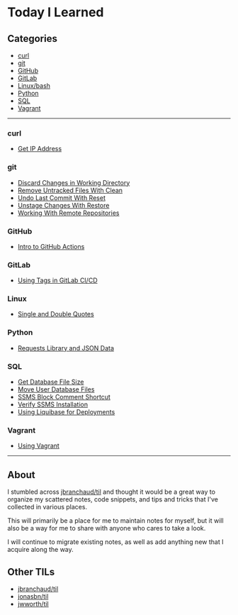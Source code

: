 # Today I Learned

## Categories

- [curl](#curl)
- [git](#git)
- [GitHub](#github)
- [GitLab](#gitlab)
- [Linux/bash](#linux)
- [Python](#python)
- [SQL](#sql)
- [Vagrant](#vagrant)

---

### curl

- [Get IP Address](curl/get-ip-address.md)

### git

- [Discard Changes in Working Directory](git/discard-changes-in-working-directory.md)
- [Remove Untracked Files With Clean](git/remove-untracked-files-with-clean.md)
- [Undo Last Commit With Reset](git/undo-last-commit-with-reset.md)
- [Unstage Changes With Restore](git/unstage-changes-with-restore.md)
- [Working With Remote Repositories](git/working-with-remote-repo.md)

### GitHub

- [Intro to GitHub Actions](github/intro-to-github-actions.md)

### GitLab

- [Using Tags in GitLab CI/CD](gitlab/tags-in-gitlab-cicd.md)

### Linux

- [Single and Double Quotes](linux/single-and-double-quotes.md)

### Python

- [Requests Library and JSON Data](python/requests-library-json-data.md)

### SQL

- [Get Database File Size](sql/get-database-file-size.md)
- [Move User Database Files](sql/move-user-database-files.md)
- [SSMS Block Comment Shortcut](sql/ssms-block-comment-shortcut.md)
- [Verify SSMS Installation](sql/verify-ssms-installation.md)
- [Using Liquibase for Deployments](sql/liquibase-usage.md)

### Vagrant

- [Using Vagrant](vagrant/using-vagrant.md)

---

## About

I stumbled across [jbranchaud/til](https://github.com/jbranchaud/til) and thought it would be a great way to organize my scattered notes, code snippets, and tips and tricks that I've collected in various places.

This will primarily be a place for me to maintain notes for myself, but it will also be a way for me to share with anyone who cares to take a look.

I will continue to migrate existing notes, as well as add anything new that I acquire along the way.

## Other TILs

- [jbranchaud/til](https://github.com/jbranchaud/til)
- [jonasbn/til](http://jonasbn.github.io/til/)
- [jwworth/til](https://github.com/jwworth/til)
